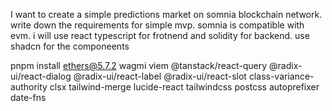  I want to create a simple predictions market on somnia blockchain network. write down the requirements for simple mvp. somnia is compatible with evm. i will use react typescript for frotnend and solidity for backend. use shadcn for the componeents



 pnpm install ethers@5.7.2 wagmi viem @tanstack/react-query
@radix-ui/react-dialog @radix-ui/react-label @radix-ui/react-slot
 class-variance-authority clsx tailwind-merge lucide-react
tailwindcss postcss autoprefixer
date-fns